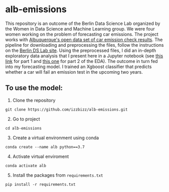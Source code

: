 # alb-emissions

This repository is an outcome of the Berlin Data Science Lab organized by the Women in Data Science and Machine Learning group. We were four women working on the problem of forecasting car emissions. The project works with [Albuquerque's open data set of car emission check results](http://data.cabq.gov/airquality/vehicleemissions/). The pipeline for downloading and preprocessing the files, follow the instructions on the [Berlin DS Lab site](https://github.com/wimlds/berlin-ds-lab). Using the preprocessed files, I did an in-depth exploratory data analysis that I present here in a Jupyter notebook (see [this link](https://github.com/izzbizz/alb-emissions/blob/master/eda/general_eda.ipynb) for part 1 and [this one](https://github.com/izzbizz/alb-emissions/blob/master/eda/emissions_eda.ipynb) for part 2 of the EDA). The outcome in turn fed into my forecasting model. I trained an Xgboost classifier that predicts whether a car will fail an emission test in the upcoming two years.

## To use the model:
1. Clone the repository

`git clone https://github.com/izzbizz/alb-emissions.git`

2. Go to project

`cd alb-emissions`

3. Create a virtual environment using conda

`conda create --name alb python==3.7`

4. Activate virtual enviroment

`conda activate alb`

5. Install the packages from `requirements.txt`

`pip install -r requirements.txt`
